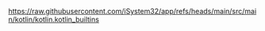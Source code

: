 https://raw.githubusercontent.com/iSystem32/app/refs/heads/main/src/main/kotlin/kotlin.kotlin_builtins
